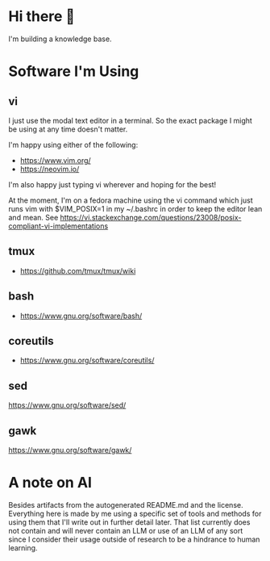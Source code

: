 # Hi there 👋

I'm building a knowledge base. 

# Software I'm Using

## vi

I just use the modal text editor in a terminal. So the exact package I might be using 
at any time doesn't matter. 

I'm happy using either of the following:
- https://www.vim.org/
- https://neovim.io/

I'm also happy just typing vi wherever and hoping for the best!

At the moment, I'm on a fedora machine using the vi command which just runs vim 
with $VIM_POSIX=1 in my ~/.bashrc in order to keep the editor lean and mean. 
See https://vi.stackexchange.com/questions/23008/posix-compliant-vi-implementations

## tmux

- https://github.com/tmux/tmux/wiki

## bash

- https://www.gnu.org/software/bash/

## coreutils

- https://www.gnu.org/software/coreutils/

## sed

https://www.gnu.org/software/sed/

## gawk

https://www.gnu.org/software/gawk/

# A note on AI

Besides artifacts from the autogenerated README.md and the license. Everything here is made by me using a 
specific set of tools and methods for using them that I'll write out in further detail later. That list 
currently does not contain and will never contain an LLM or use of an LLM of any sort since I consider their 
usage outside of research to be a hindrance to human learning.
